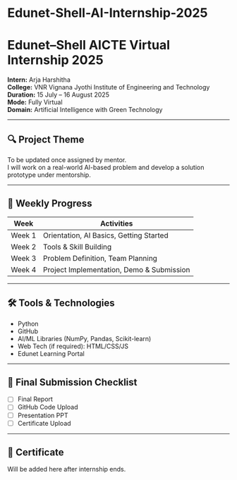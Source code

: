 # Edunet-Shell-AI-Internship-2025
# Edunet–Shell AICTE Virtual Internship 2025

**Intern:** Arja Harshitha  
**College:** VNR Vignana Jyothi Institute of Engineering and Technology  
**Duration:** 15 July – 16 August 2025  
**Mode:** Fully Virtual  
**Domain:** Artificial Intelligence with Green Technology

---

## 🔍 Project Theme
To be updated once assigned by mentor.  
I will work on a real-world AI-based problem and develop a solution prototype under mentorship.

---

## 📅 Weekly Progress

| Week | Activities |
|------|------------|
| Week 1 | Orientation, AI Basics, Getting Started |
| Week 2 | Tools & Skill Building |
| Week 3 | Problem Definition, Team Planning |
| Week 4 | Project Implementation, Demo & Submission |

---

## 🛠️ Tools & Technologies
- Python
- GitHub
- AI/ML Libraries (NumPy, Pandas, Scikit-learn)
- Web Tech (if required): HTML/CSS/JS
- Edunet Learning Portal

---

## 📎 Final Submission Checklist
- [ ] Final Report
- [ ] GitHub Code Upload
- [ ] Presentation PPT
- [ ] Certificate Upload

---

## 📄 Certificate
Will be added here after internship ends.
